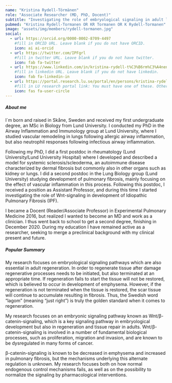 ```yaml
---
name: "Kristina Rydell-Törmänen"
role: "Associate Researcher (MD, PhD, Docent)"
subtitle: "Investigating the role of embryological signaling in adult lung regeneration"
pubmed: "Kristina Rydell-Tormanen OR KR Tormanen OR K Rydell-Tormanen"
image: "assets/img/members/rydell-tormanen.jpg"
social:
  - url: https://orcid.org/0000-0002-8709-4497 
    #fill in ORCID URL. Leave blank if you do not have ORCID.
    icon: ai ai-orcid
  - url: https://twitter.com/IPFgrl
    #fill in twitter URL. Leave blank if you do not have twitter.
    icon: fab fa-twitter
  - url: https://www.linkedin.com/in/kristina-rydell-t%C3%B6rm%C3%A4nen-b666a2108/  
    #fill in linkedin URL. Leave blank if you do not have linkedin.
    icon: fab fa-linkedin-in
  - url: https://portal.research.lu.se/portal/en/persons/kristina-rydelltoermanen(402ff9e0-93c1-4385-9928-f51c0e037d1b).html
    #fill in LU research portal link: You must have one of these. Otherwise, leave blank.
    icon: fas fa-user-circle
---
```

##### About me
I´m born and raised in Skåne, Sweden and received my first undergraduate degree, an MSc in Biology from Lund University. I conducted my PhD in the Airway Inflammation and Immunology group at Lund University, where I studied vascular remodeling in lungs following allergic airway inflammation, but also neutrophil responses following infectious airway inflammation. 

Following my PhD, I did a first postdoc in rheumatology (Lund University/Lund University Hospital) where I developed and described a model for systemic sclerosis/scleoderma, an autoimmune disease characterized by dermal fibrosis but commonly also in other organs such as kidney or lungs. I did a second postdoc in the Lung Biology group (Lund University) studying development of pulmonary fibrosis, mainly focusing on the effect of vascular inflammation in this process. Following this postdoc, I received a position as Assistant Professor, and during this time I started investigating the role of Wnt-signaling in development of Idiopathic Pulmonary Fibrosis (IPF). 

I became a Docent (Reader/Associate Professor) in Experimental Pulmonary Medicine 2016, but realized I wanted to become an MD and work as a clinician. I thus went back to school to get a second degree, finishing in December 2020. During my education I have remained active as a researcher, seeking to merge a preclinical background with my clinical present and future. 

##### Popular Summary
My research focuses on embryological signaling pathways which are also essential in adult regeneration. In order to regenerate tissue after damage regenerative processes needs to be initiated, but also terminated at an appropriate time. If regeneration fails to start the tissue will not be restored, which is believed to occur in development of emphysema. However, if the regeneration is not terminated when the tissue is restored, the scar tissue will continue to accumulate resulting in fibrosis. Thus, the Swedish word “lagom” (meaning “just right”) is truly the golden standard when it comes to regeneration.

My research focuses on an embryonic signaling pathway known as Wnt/β-catenin-signaling, which is a key signaling pathway in embryological development but also in regeneration and tissue repair in adults. Wnt/β-catenin-signaling is involved in a number of fundamental biological processes, such as proliferation, migration and invasion, and are known to be dysregulated in many forms of cancer. 

β-catenin-signaling is known to be decreased in emphysema and increased in pulmonary fibrosis, but the mechanisms underlying this alternate regulation is unknown. My research focuses both on how normal endogenous control mechanisms fails, as well as on the possibility to normalize the signaling by pharmacological interventions. 
